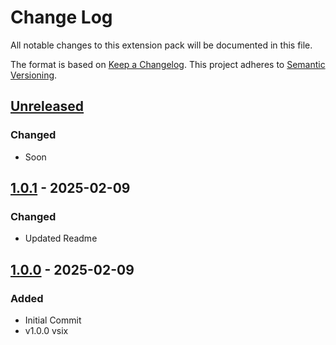 # Change Log

All notable changes to this extension pack will be documented in this file.

The format is based on [Keep a Changelog].
This project adheres to [Semantic Versioning].

## [Unreleased]

### Changed

- Soon

## [1.0.1] - 2025-02-09

### Changed

- Updated Readme

## [1.0.0] - 2025-02-09

### Added

- Initial Commit
- v1.0.0 vsix

<!-- Links -->
[keep a changelog]: http://keepachangelog.com/
[semantic versioning]: https://semver.org/spec/v2.0.0.html

<!-- Version -->
[unreleased]: https://github.com/ggoodwin/python-hotpack/compare/v1.0.1...develop
[1.0.1]: https://github.com/ggoodwin/python-hotpack/tree/v1.0.0...v1.0.1
[1.0.0]: https://github.com/ggoodwin/python-hotpack/tree/v1.0.0
